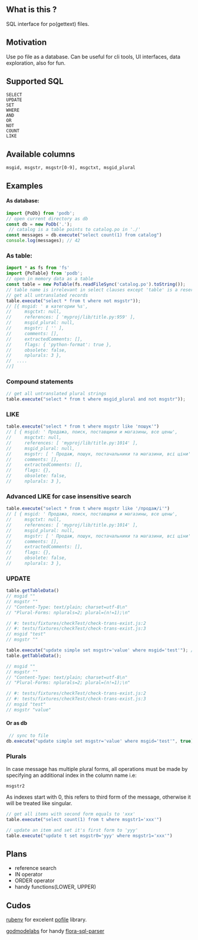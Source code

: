 ## What is this ?
SQL interface for po(gettext) files.

## Motivation
Use po file as a database. Can be useful for cli tools, UI interfaces, data exploration, also for fun.

## Supported SQL
```
SELECT
UPDATE
SET
WHERE
AND
OR
NOT
COUNT
LIKE
```

## Available columns

`msgid, msgstr, msgstr[0-9], msgctxt, msgid_plural`

## Examples

#### As database:
```js
import {PoDb} from 'podb';
// open current directory as db
const db = new PoDb('.'); 
 // catalog is a table points to catalog.po in './'
const messages = db.execute("select count(1) from catalog")
console.log(messages); // 42
```
### As table:

```js
import * as fs from 'fs'
import {PoTable} from 'podb';
// open in memory data as a table
const table = new PoTable(fs.readFileSync('catalog.po').toString()); 
// table name is irrelevant in select clauses except 'table' is a reserved word
// get all untranslated records
table.execute("select * from t where not msgstr")); 
// [{ msgid: ' в категории %s',
//     msgctxt: null,
//     references: [ 'myproj/lib/title.py:959' ],
//     msgid_plural: null,
//     msgstr: [ '' ],
//     comments: [],
//     extractedComments: [],
//     flags: { 'python-format': true },
//     obsolete: false,
//     nplurals: 3 },
//  ....
//]
```

### Compound statements

```js
// get all untranslated plural strings
table.execute("select * from t where msgid_plural and not msgstr")); 
```

### LIKE

```js
table.execute("select * from t where msgstr like 'пошук'")
// [ { msgid: ' Продажа, поиск, поставщики и магазины, все цены',
//     msgctxt: null,
//     references: [ 'myproj/lib/title.py:1014' ],
//     msgid_plural: null,
//     msgstr: [ ' Продаж, пошук, постачальники та магазини, всі ціни' ],
//     comments: [],
//     extractedComments: [],
//     flags: {},
//     obsolete: false,
//     nplurals: 3 },
```

### Advanced LIKE for case insensitive search

```js
table.execute("select * from t where msgstr like '/продаж/i'")
// [ { msgid: ' Продажа, поиск, поставщики и магазины, все цены',
//     msgctxt: null,
//     references: [ 'myproj/lib/title.py:1014' ],
//     msgid_plural: null,
//     msgstr: [ ' Продаж, пошук, постачальники та магазини, всі ціни' ],
//     comments: [],
//     extractedComments: [],
//     flags: {},
//     obsolete: false,
//     nplurals: 3 },
```

### UPDATE

```js
table.getTableData()
// msgid ""
// msgstr ""
// "Content-Type: text/plain; charset=utf-8\n"
// "Plural-Forms: nplurals=2; plural=(n!=1);\n"

// #: tests/fixtures/checkTest/check-trans-exist.js:2
// #: tests/fixtures/checkTest/check-trans-exist.js:3
// msgid "test"
// msgstr ""

table.execute("update simple set msgstr='value' where msgid='test'"); // 1
table.getTableData();

// msgid ""
// msgstr ""
// "Content-Type: text/plain; charset=utf-8\n"
// "Plural-Forms: nplurals=2; plural=(n!=1);\n"

// #: tests/fixtures/checkTest/check-trans-exist.js:2
// #: tests/fixtures/checkTest/check-trans-exist.js:3
// msgid "test"
// msgstr "value"
```

#### Or as db

```js
 // sync to file
db.execute("update simple set msgstr='value' where msgid='test'", true);
```

### Plurals

In case message has multiple plural forms, all operations must be
made by specifying an additional index in the column name i.e:

`msgstr2`

As indexes start with 0,  this refers to third form of the message, otherwise it will be treated like singular.

```js
// get all items with second form equals to 'xxx'
table.execute("select count(1) from t where msgstr1='xxx'")

// update an item and set it's first form to 'yyy'
table.execute("update t set msgstr0='yyy' where msgstr1='xxx'")
```

## Plans
- reference search
- IN operator
- ORDER operator
- handy functions(LOWER, UPPER)


## Cudos

[rubenv](https://github.com/rubenv) for excelent [pofile](https://github.com/) library.

[godmodelabs](https://github.com/godmodelabs) for handy [flora-sql-parser](https://github.com/godmodelabs/flora-sql-parser)
